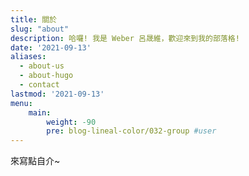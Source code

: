 ```yaml
---
title: 關於
slug: "about"
description: 哈囉! 我是 Weber 呂晟維，歡迎來到我的部落格!
date: '2021-09-13'
aliases:
  - about-us
  - about-hugo
  - contact
lastmod: '2021-09-13'
menu:
    main: 
        weight: -90
        pre: blog-lineal-color/032-group #user
---
```


來寫點自介~
